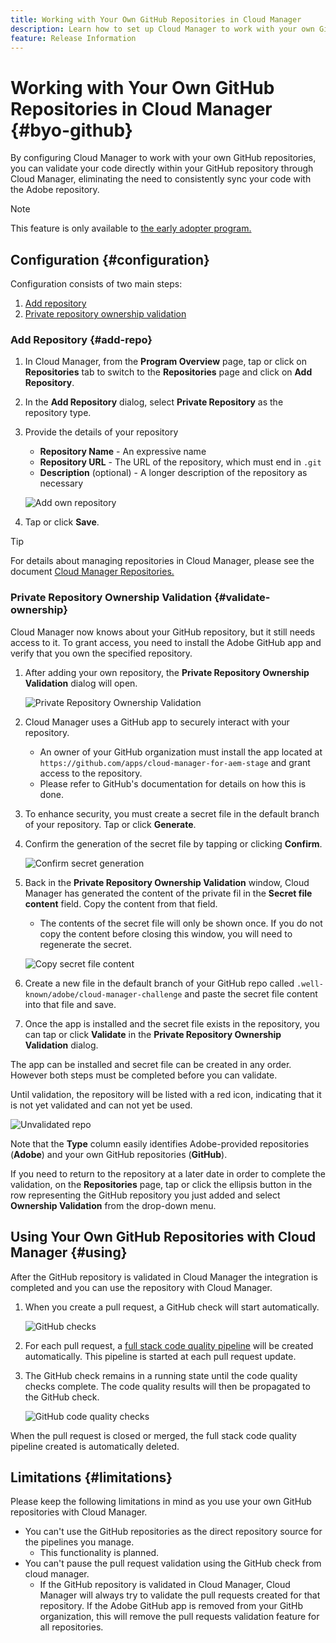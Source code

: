 ```yaml
---
title: Working with Your Own GitHub Repositories in Cloud Manager
description: Learn how to set up Cloud Manager to work with your own GitHub repositories.
feature: Release Information
---
```


# Working with Your Own GitHub Repositories in Cloud Manager {#byo-github}

By configuring Cloud Manager to work with your own GitHub repositories, you can validate your code directly within your GitHub repository through Cloud Manager, eliminating the need to consistently sync your code with the Adobe repository.

>[!NOTE]
>
>This feature is only available to [the early adopter program.](/help/implementing/cloud-manager/release-notes/current.md#early-adoption)

## Configuration {#configuration}

Configuration consists of two main steps:

1. [Add repository](#add-repo)
1. [Private repository ownership validation](#validate-ownership)

### Add Repository {#add-repo}

1. In Cloud Manager, from the **Program Overview** page, tap or click on **Repositories** tab to switch to the **Repositories** page and click on **Add Repository**.

1. In the **Add Repository** dialog, select **Private Repository** as the repository type.

1. Provide the details of your repository

   * **Repository Name** - An expressive name
   * **Repository URL** - The URL of the repository, which must end in `.git`
   * **Description** (optional) - A longer description of the repository as necessary

   ![Add own repository](/help/implementing/cloud-manager/assets/repos/add-own-github.png)

1. Tap or click **Save**.

>[!TIP]
>
>For details about managing repositories in Cloud Manager, please see the document [Cloud Manager Repositories.](help/implementing/cloud-manager/managing-code/cloud-manager-repositories.md)

### Private Repository Ownership Validation {#validate-ownership}

Cloud Manager now knows about your GitHub repository, but it still needs access to it. To grant access, you need to install the Adobe GitHub app and verify that you own the specified repository.

1. After adding your own repository, the **Private Repository Ownership Validation** dialog will open.

   ![Private Repository Ownership Validation](/help/implementing/cloud-manager/assets/repos/private-repo-validate.png)

1. Cloud Manager uses a GitHub app to securely interact with your repository.
   * An owner of your GitHub organization must install the app located at `https://github.com/apps/cloud-manager-for-aem-stage` and grant access to the repository.
   * Please refer to GitHub's documentation for details on how this is done.

1. To enhance security, you must create a secret file in the default branch of your repository. Tap or click **Generate**.

1. Confirm the generation of the secret file by tapping or clicking **Confirm**.

    ![Confirm secret generation](/help/implementing/cloud-manager/assets/repos/confirm-generation.png)

1. Back in the **Private Repository Ownership Validation** window, Cloud Manager has generated the content of the private fil in the **Secret file content** field. Copy the content from that field.

    * The contents of the secret file will only be shown once. If you do not copy the content before closing this window, you will need to regenerate the secret.

    ![Copy secret file content](/help/implementing/cloud-manager/assets/repos/new-secret.png)

1. Create a new file in the default branch of your GitHub repo called `.well-known/adobe/cloud-manager-challenge` and paste the secret file content into that file and save.

1. Once the app is installed and the secret file exists in the repository, you can tap or click **Validate** in the **Private Repository Ownership Validation** dialog.

The app can be installed and secret file can be created in any order. However both steps must be completed before you can validate.

Until validation, the repository will be listed with a red icon, indicating that it is not yet validated and can not yet be used.

![Unvalidated repo](/help/implementing/cloud-manager/assets/repos/unvalidated-repo.png)

Note that the **Type** column easily identifies Adobe-provided repositories (**Adobe**) and your own GitHub repositories (**GitHub**).

If you need to return to the repository at a later date in order to complete the validation, on the **Repositories** page, tap or click the ellipsis button in the row representing the GitHub repository you just added and select **Ownership Validation** from the drop-down menu.

## Using Your Own GitHub Repositories with Cloud Manager {#using}

After the GitHub repository is validated in Cloud Manager the integration is completed and you can use the repository with Cloud Manager.

1. When you create a pull request, a GitHub check will start automatically.

    ![GitHub checks](/help/implementing/cloud-manager/assets/repos/github-checks.png)

1. For each pull request, a [full stack code quality pipeline](/help/implementing/cloud-manager/configuring-pipelines/introduction-ci-cd-pipelines.md) will be created automatically. This pipeline is started at each pull request update.

1. The GitHub check remains in a running state until the code quality checks complete. The code quality results will then be propagated to the GitHub check.

    ![GitHub code quality checks](/help/implementing/cloud-manager/assets/repos/github-code-quality.png)

When the pull request is closed or merged, the full stack code quality pipeline created is automatically deleted.

## Limitations {#limitations}

Please keep the following limitations in mind as you use your own GitHub repositories with Cloud Manager.

* You can't use the GitHub repositories as the direct repository source for the pipelines you manage.
  * This functionality is planned.
* You can't pause the pull request validation using the GitHub check from cloud manager.
  * If the GitHub repository is validated in Cloud Manager, Cloud Manager will always try to validate the pull requests created for that repository.
If the Adobe GitHub app is removed from your GitHb organization, this will remove the pull requests validation feature for all repositories.
